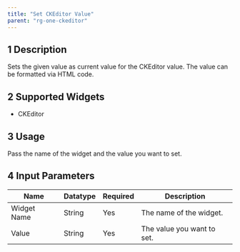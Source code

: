 ```yaml
---
title: "Set CKEditor Value"
parent: "rg-one-ckeditor"
---
```


## 1 Description

Sets the given value as current value for the CKEditor value. The value can be formatted via HTML code.

## 2 Supported Widgets

* CKEditor

## 3 Usage

Pass the name of the widget and the value you want to set.

## 4 Input Parameters

Name | Datatype | Required | Description
---- | -------- | ------- |---------------
Widget Name | String | Yes | The name of the widget.
Value | String | Yes | The value you want to set.
